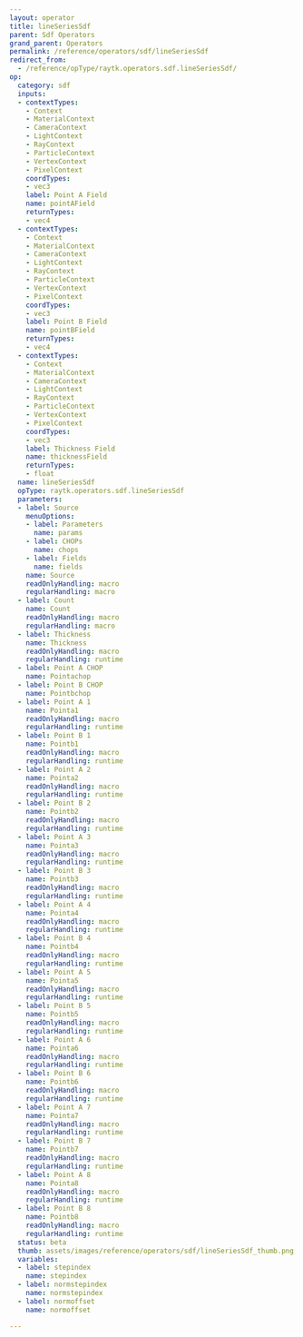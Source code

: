 ```yaml
---
layout: operator
title: lineSeriesSdf
parent: Sdf Operators
grand_parent: Operators
permalink: /reference/operators/sdf/lineSeriesSdf
redirect_from:
  - /reference/opType/raytk.operators.sdf.lineSeriesSdf/
op:
  category: sdf
  inputs:
  - contextTypes:
    - Context
    - MaterialContext
    - CameraContext
    - LightContext
    - RayContext
    - ParticleContext
    - VertexContext
    - PixelContext
    coordTypes:
    - vec3
    label: Point A Field
    name: pointAField
    returnTypes:
    - vec4
  - contextTypes:
    - Context
    - MaterialContext
    - CameraContext
    - LightContext
    - RayContext
    - ParticleContext
    - VertexContext
    - PixelContext
    coordTypes:
    - vec3
    label: Point B Field
    name: pointBField
    returnTypes:
    - vec4
  - contextTypes:
    - Context
    - MaterialContext
    - CameraContext
    - LightContext
    - RayContext
    - ParticleContext
    - VertexContext
    - PixelContext
    coordTypes:
    - vec3
    label: Thickness Field
    name: thicknessField
    returnTypes:
    - float
  name: lineSeriesSdf
  opType: raytk.operators.sdf.lineSeriesSdf
  parameters:
  - label: Source
    menuOptions:
    - label: Parameters
      name: params
    - label: CHOPs
      name: chops
    - label: Fields
      name: fields
    name: Source
    readOnlyHandling: macro
    regularHandling: macro
  - label: Count
    name: Count
    readOnlyHandling: macro
    regularHandling: macro
  - label: Thickness
    name: Thickness
    readOnlyHandling: macro
    regularHandling: runtime
  - label: Point A CHOP
    name: Pointachop
  - label: Point B CHOP
    name: Pointbchop
  - label: Point A 1
    name: Pointa1
    readOnlyHandling: macro
    regularHandling: runtime
  - label: Point B 1
    name: Pointb1
    readOnlyHandling: macro
    regularHandling: runtime
  - label: Point A 2
    name: Pointa2
    readOnlyHandling: macro
    regularHandling: runtime
  - label: Point B 2
    name: Pointb2
    readOnlyHandling: macro
    regularHandling: runtime
  - label: Point A 3
    name: Pointa3
    readOnlyHandling: macro
    regularHandling: runtime
  - label: Point B 3
    name: Pointb3
    readOnlyHandling: macro
    regularHandling: runtime
  - label: Point A 4
    name: Pointa4
    readOnlyHandling: macro
    regularHandling: runtime
  - label: Point B 4
    name: Pointb4
    readOnlyHandling: macro
    regularHandling: runtime
  - label: Point A 5
    name: Pointa5
    readOnlyHandling: macro
    regularHandling: runtime
  - label: Point B 5
    name: Pointb5
    readOnlyHandling: macro
    regularHandling: runtime
  - label: Point A 6
    name: Pointa6
    readOnlyHandling: macro
    regularHandling: runtime
  - label: Point B 6
    name: Pointb6
    readOnlyHandling: macro
    regularHandling: runtime
  - label: Point A 7
    name: Pointa7
    readOnlyHandling: macro
    regularHandling: runtime
  - label: Point B 7
    name: Pointb7
    readOnlyHandling: macro
    regularHandling: runtime
  - label: Point A 8
    name: Pointa8
    readOnlyHandling: macro
    regularHandling: runtime
  - label: Point B 8
    name: Pointb8
    readOnlyHandling: macro
    regularHandling: runtime
  status: beta
  thumb: assets/images/reference/operators/sdf/lineSeriesSdf_thumb.png
  variables:
  - label: stepindex
    name: stepindex
  - label: normstepindex
    name: normstepindex
  - label: normoffset
    name: normoffset

---
```


